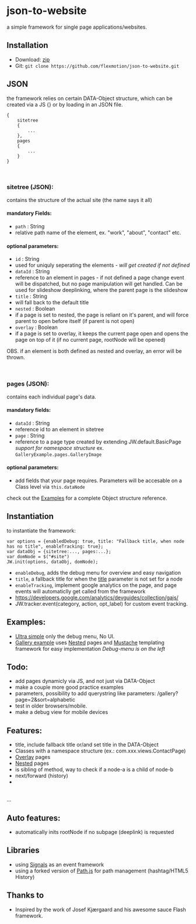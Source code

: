 json-to-website
=========================

a simple framework for single page applications/websites.

## Installation

* Download: [zip](https://github.com/flexmotion/json-to-website/zipball/master)
* Git: `git clone https://github.com/flexmotion/json-to-website.git`

## JSON
the framework relies on certain DATA-Object structure, which can be created via a JS {} or by loading in an JSON file.

    {
    	sitetree
    	{
    		...
    	},
    	pages
    	{
    		...
    	}
    }

<br>

### sitetree (JSON):
contains the structure of the actual site (the name says it all)

#### mandatory Fields:
* `path` : String
 * relative path name of the element, ex. "work", "about", "contact" etc.

#### optional parameters:
* `id` : String
 * used for uniquly seperating the elements - <i>will get created if not defined</i>
* `dataId` : String
 * reference to an element in pages - if not defined a page change event will be dispatched, but no page manipulation will get handled. Can be used for slideshow deeplinking, where the parent page is the slideshow
* `title` : String
 * will fall back to the default title
* `nested` : Boolean
 * if a page is set to nested, the page is reliant on it's parent, and will force parent to open before itself (if parent is not open)
* `overlay` : Boolean
 * if a page is set to overlay, it keeps the current page open and opens the page on top of it (if no current page, rootNode will be opened)

OBS. if an element is both defined as nested and overlay, an error will be thrown.

<br>

### pages (JSON):
contains each individual page's data.
#### mandatory fields:
* `dataId` : String
 * reference id to an element in sitetree
* `page` : String
 * reference to a page type created by extending JW.default.BasicPage<br><i>support for namespace structure </i>ex. `GalleryExample.pages.GalleryImage`

#### optional parameters:
* add fields that your page requires. Parameters will be accesable on a Class level via `this.dataNode`

check out the [Examples](#examples) for a complete Object structure reference.

## Instantiation
to instantiate the framework:

	var options = {enabledDebug: true, title: "Fallback title, when node has no title", enableTracking: true};
	var dataObj = {sitetree:..., pages:...};
	var domNode = $("#site")
	JW.init(options, dataObj, domNode);

* `enableDebug`, adds the debug menu for overview and easy navigation
* `title`, a fallback title for when the [title](#optional-parameters) parameter is not set for a node
* `enableTracking`, implement google analytics on the page, and page events will automaticlly get called from the framework
 * https://developers.google.com/analytics/devguides/collection/gajs/
 * JW.tracker.event(category, action, opt_label) for custom event tracking.



## Examples:
* [Ultra simple](http://rwatgg.dk/labs/jw/examples/simple.php) only the debug menu, No UI.
* [Gallery example](http://rwatgg.dk/labs/jw/examples/gallery.php)
uses [Nested](#optional-parameters) pages and [Mustache](https://github.com/janl/mustache.js) templating framework for easy implementation
 <i>Debug-menu is on the left</i>

## Todo:
* add pages dynamicly via JS, and not just via DATA-Object
* make a couple more good practice examples
* parameters, possibility to add querystring like parameters: /gallery?page=2&sort=alphabetic
* test in older browsers/mobile.
* make a debug view for mobile devices

## Features:
* title, include fallback title or/and set title in the DATA-Object
* Classes with a namespace structure (ex.: com.xxx.views.ContactPage)
* [Overlay](#optional-parameters) pages
* [Nested](#optional-parameters) pages
* is sibling of method, way to check if a node-a is a child of node-b
* next/forward (history)
* 
<br>...

## Auto features:
* automatically inits rootNode if no subpage (deeplink) is requested

## Libraries
* using [Signals](http://millermedeiros.github.com/js-signals/) as an event framework
* using a forked version of [Path.js](https://github.com/mtrpcic/pathjs) for path management (hashtag/HTML5 History)

## Thanks to
- Inspired by the work of Josef Kjærgaard and his awesome sauce Flash framework.